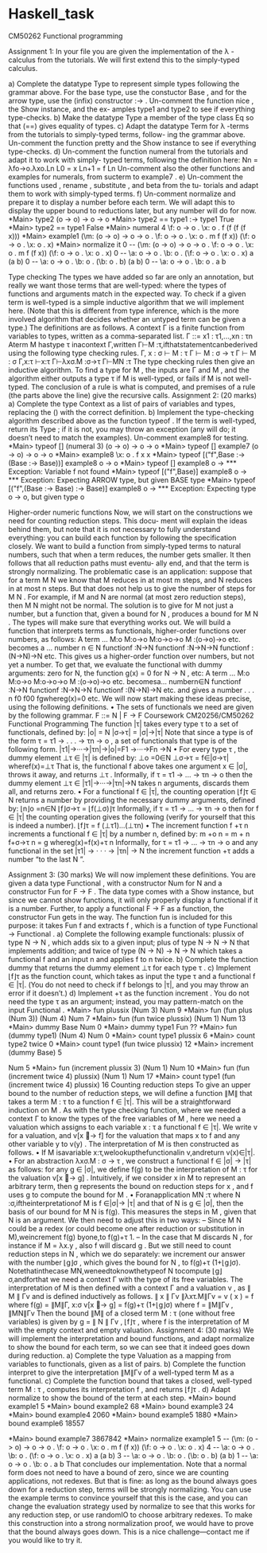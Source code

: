 # Haskell_task
CM50262 Functional programming

Assignment 1:
In your file you are given the implementation of the λ -calculus from the tutorials. We will first extend this to the simply-typed calculus.

a) Complete the datatype Type to represent simple types following the grammar above. For the base type, use the constuctor Base , and for the arrow type, use the (infix) constructor :-> . Un-comment the function nice , the Show instance, and the ex- amples type1 and type2 to see if everything type-checks.
b) Make the datatype Type a member of the type class Eq so that (==) gives equality of types.
c) Adapt the datatype Term for λ -terms from the tutorials to simply-typed terms, follow- ing the grammar above. Un-comment the function pretty and the Show instance to see if everything type-checks.
d) Un-comment the function numeral from the tutorials and adapt it to work with simply- typed terms, following the definition here:
Nn = λfo→o.λxo.Ln L0 = x Ln+1 = f Ln
Un-comment also the other functions and examples for numerals, from sucterm to
example7 .
e) Un-comment the functions used , rename , substitute , and beta from the tu-
torials and adapt them to work with simply-typed terms.
f) Un-comment normalize and prepare it to display a number before each term. We will adapt this to display the upper bound to reductions later, but any number will do for now.
*Main> type2
(o -> o) -> o -> o
*Main> type2 == type1 :-> type1
True
*Main> type2 == type1
False
*Main> numeral 4
\f: o -> o . \x: o . f (f (f (f x)))
*Main> example1
(\m: (o -> o) -> o -> o . \f: o -> o . \x: o . m f (f x))
                                        (\f: o -> o . \x: o . x)
*Main> normalize it
  0 -- (\m: (o -> o) -> o -> o . \f: o -> o . \x: o . m f (f x))
                                        (\f: o -> o . \x: o . x)
  0 -- \a: o -> o . \b: o . (\f: o -> o . \x: o . x) a (a b)
  0 -- \a: o -> o . \b: o . (\b: o . b) (a b)
  0 -- \a: o -> o . \b: o . a b
  
  Type checking
The types we have added so far are only an annotation, but really we want those terms that are well-typed: where the types of functions and arguments match in the expected way. To check if a given term is well-typed is a simple inductive algorithm that we will implement here. (Note that this is different from type inference, which is the more involved algorithm that decides whether an untyped term can be given a type.) The definitions are as follows.
A context Γ is a finite function from variables to types, written as a comma-separated list. Γ ::= x1 : τ1,...,xn : τn
Aterm M hastype τ inacontext Γ,written Γ⊢M :τ,ifthatstatementcanbederived using the following type checking rules.
Γ, x : σ ⊢ M : τ Γ ⊢ M : σ → τ Γ ⊢ M : σ Γ,x:τ ⊢x:τ Γ⊢λxσ.M :σ→τ Γ⊢MN :τ
The type checking rules then give an inductive algorithm. To find a type for M , the inputs are Γ and M , and the algorithm either outputs a type τ if M is well-typed, or fails if M is not well-typed. The conclusion of a rule is what is computed, and premises of a rule (the parts above the line) give the recursive calls.
Assignment 2: (20 marks)
a) Complete the type Context as a list of pairs of variables and types, replacing the () with the correct definition.
b) Implement the type-checking algorithm described above as the function typeof . If the term is well-typed, return its Type ; if it is not, you may throw an exception (any will do; it doesn’t need to match the examples). Un-comment example8 for testing.
 *Main> typeof [] (numeral 3)
 (o -> o) -> o -> o
 *Main> typeof [] example7
 (o -> o) -> o -> o
 *Main> example8
 \x: o . f x x
 *Main> typeof [("f",Base :-> (Base :-> Base))] example8
 o -> o
 *Main> typeof [] example8
 o -> *** Exception: Variable f not found
 *Main> typeof [("f",Base)] example8
 o -> *** Exception: Expecting ARROW type, but given BASE type
 *Main> typeof [("f",(Base :-> Base) :-> Base)] example8
 o -> *** Exception: Expecting type o -> o, but given type o
 
 Higher-order numeric functions
Now, we will start on the constructions we need for counting reduction steps. This docu- ment will explain the ideas behind them, but note that it is not necessary to fully understand everything: you can build each function by following the specification closely.
We want to build a function from simply-typed terms to natural numbers, such that when a term reduces, the number gets smaller. It then follows that all reduction paths must eventu- ally end, and that the term is strongly normalizing.
The problematic case is an application: suppose that for a term M N we know that M reduces in at most m steps, and N reduces in at most n steps. But that does not help us to give the number of steps for M N . For example, if M and N are normal (at most zero reduction steps), then M N might not be normal. The solution is to give for M not just a number, but a function that, given a bound for N , produces a bound for M N .
The types will make sure that everything works out. We will build a function that interprets terms as functionals, higher-order functions over numbers, as follows:
A term ...
M:o
M:o→o M:o→o→o M :(o→o)→o etc.
becomes a ...
number n ∈ N
functionf :N→N functionf :N→N→N functionf :(N→N)→N etc.
 This gives us a higher-order function over numbers, but not yet a number. To get that, we evaluate the functional with dummy arguments: zero for N, the function g(x) = 0 for N → N , etc:
A term ...
M:o
M:o→o M:o→o→o M :(o→o)→o etc.
becomesa... numbern∈N
functionf :N→N functionf :N→N→N functionf :(N→N)→N etc.
and gives a number . . .
n
f0
f00 fgwhereg(x)=0 etc.
 We will now start making these ideas precise, using the following definitions.
• The sets of functionals we need are given by the following grammar. F ::= N | F → F
Coursework CM20256/CM50262 Functional Programming
 The function |τ| takes every type τ to a set of functionals, defined by: |o| = N
|σ→τ| = |σ|→|τ|
Note that since a type is of the form τ = τ1 → . . . → τn → o , a set of functionals
that type is of the following form.
|τ1|→···→|τn|→|o|=F1 →···→Fn →N
• For every type τ , the dummy element ⊥τ ∈ |τ| is defined by:
⊥o =0∈N
⊥σ→τ = f∈|σ→τ| wheref(x)=⊥τ
That is, the functional f above takes one argument x ∈ |σ|, throws it away, and returns ⊥τ . Informally, if τ = τ1 → ... → τn → o then the dummy element
⊥τ ∈ |τ1|→···→|τn|→N takes n arguments, discards them all, and returns zero.
• For a functional f ∈ |τ|, the counting operation ⌊f⌋τ ∈ N returns a number by providing the necessary dummy arguments, defined by:
⌊n⌋o =n∈N ⌊f⌋σ→τ = ⌊f(⊥σ)⌋τ
Informally, if τ = τ1 → ... → τn → o then for f ∈ |τ| the counting operation gives the following (verify for yourself that this is indeed a number).
⌊f⌋τ = f (⊥τ1)...(⊥τn)
• The increment function f +τ n increments a functional f ∈ |τ| by a number n,
defined by:
m +o n = m + n
f+σ→τ n = g whereg(x)=f(x)+τ n Informally, for τ = τ1 → ... → τn → o and any functional in the set
|τ1| → · · · → |τn| → N the increment function +τ adds a number “to the last N ”.

Assignment 3: (30 marks)
We will now implement these definitions. You are given a data type Functional , with a constructor Num for N and a constructor Fun for F → F . The data type comes with a Show instance, but since we cannot show functions, it will only properly display a functional if it is a number. Further, to apply a functional F → F as a function, the constructor Fun gets in the way. The function fun is included for this purpose: it takes Fun f and extracts f , which is a function of type Functional -> Functional .
a) Complete the following example functionals: plussix of type N → N , which adds six to a given input; plus of type N → N → N that implements addition; and twice of type (N → N) → N → N which takes a functional f and an input n and applies f to n twice.
b) Complete the function dummy that returns the dummy element ⊥τ for each type τ .
c) Implement ⌊f⌋τ as the function count, which takes as input the type τ and a functional f ∈ |τ|. (You do not need to check if f belongs to |τ|, and you may throw an error if it doesn’t.)
d) Implement +τ as the function increment . You do not need the type τ as an argument; instead, you may pattern-match on the input Functional .
 *Main> fun plussix (Num 3)
 Num 9
 *Main> fun (fun plus (Num 3)) (Num 4)
 Num 7
 *Main> fun (fun twice plussix) (Num 1)
 Num 13
 *Main> dummy Base
 Num 0
 *Main> dummy type1
 Fun ??
 *Main> fun (dummy type1) (Num 4)
 Num 0
 *Main> count type1 plussix
 6
 *Main> count type2 twice
 0
 *Main> count type1 (fun twice plussix)
 12
 *Main> increment (dummy Base) 5
 
 
 Num 5
 *Main> fun (increment plussix 3) (Num 1)
 Num 10
 *Main> fun (fun (increment twice 4) plussix) (Num 1)
 Num 17
 *Main> count type1 (fun (increment twice 4) plussix)
 16
Counting reduction steps
To give an upper bound to the number of reduction steps, we will define a function ∥M∥ that takes a term M : τ to a function f ∈ |τ|. This will be a straightforward induction on M . As with the type checking function, where we needed a context Γ to know the types of the free variables of M , here we need a valuation which assigns to each variable x : τ a functional f ∈ |τ|. We write v for a valuation, and v[x 􏰀→ f] for the valuation that maps x to f and any other variable y to v(y) .
The interpretation of M is then constructed as follows.
• If M isavariable x:τ,welookupthefunctionalin v,andreturn v(x)∈|τ|.
• For an abstraction λxσ.M : σ → τ , we construct a functional f ∈ |σ| → |τ| as follows: for any g ∈ |σ|, we define f(g) to be the interpretation of M : τ for the valuation v[x 􏰀→ g] . Intuitively, if we consider x in M to represent an arbitrary term, then g represents the bound on reduction steps for x , and f uses g to compute the bound for M .
• Foranapplication MN :τ where N :σ,iftheinterpretationof M is f ∈|σ|→ |τ| and that of N is g ∈ |σ|, then the basis of our bound for M N is f(g). This measures the steps in M , given that N is an argument. We then need to adjust this in two ways:
– Since M N could be a redex (or could become one after reduction or substitution in M),weincrement f(g) byone,to f(g)+τ 1.
– In the case that M discards N , for instance if M = λx.y , also f will discard g . But we still need to count reduction steps in N , which we do separately: we increment our answer with the number ⌊g⌋σ , which gives the bound for N , to f(g)+τ (1+⌊g⌋σ).
Notethatinthecase MN,weneedtoknowthetypeof N tocompute ⌊g⌋σ,andforthat we need a context Γ with the type of its free variables. The interpretation of M is then defined with a context Γ and a valuation v , as ∥ M ∥ Γv
and is defined inductively as follows.
∥ x ∥ Γv ∥λxτ.M∥Γv
= v ( x )
= f where f(g) = ∥M∥Γ, x:σ
v[x 􏰀→ g] = f(g)+τ (1+⌊g⌋σ) where f = ∥M∥Γv ,
∥MN∥Γv
Then the bound ∥M∥ of a closed term M : τ (one without free variables) is given by
g = ∥ N ∥ Γv ,
⌊f⌋τ , where f is the interpretation of M with the empty context and empty valuation.
Assignment 4: (30 marks) We will implement the interpretation and bound functions, and adapt normalize to show
the bound for each term, so we can see that it indeed goes down during reduction.
a) Complete the type Valuation as a mapping from variables to functionals, given as a list of pairs.
b) Complete the function interpret to give the interpretation ∥M∥Γv of a well-typed term M as a functional.
c) Complete the function bound that takes a closed, well-typed term M : τ , computes its interpretation f , and returns ⌊f⌋τ .
d) Adapt normalize to show the bound of the term at each step.
 *Main> bound example1
 5
 *Main> bound example2
 68
 *Main> bound example3
 24
 *Main> bound example4
 2060
 *Main> bound example5
 1880
 *Main> bound example6
 18557
 
 *Main> bound example7
 3867842
 *Main> normalize example1
   5 -- (\m: (o -> o) -> o -> o . \f: o -> o . \x: o . m f (f x))
                                         (\f: o -> o . \x: o . x)
   4 -- \a: o -> o . \b: o . (\f: o -> o . \x: o . x) a (a b)
   3 -- \a: o -> o . \b: o . (\b: o . b) (a b)
   1 -- \a: o -> o . \b: o . a b
That concludes our implementation. Note that a normal form does not need to have a bound of zero, since we are counting applications, not redexes. But that is fine: as long as the bound always goes down for a reduction step, terms will be strongly normalizing. You can use the example terms to convince yourself that this is the case, and you can change the evaluation strategy used by normalize to see that this works for any reduction step, or use randomIO to choose arbitrary redexes.
To make this construction into a strong normalization proof, we would have to prove that the bound always goes down. This is a nice challenge—contact me if you would like to try it.
